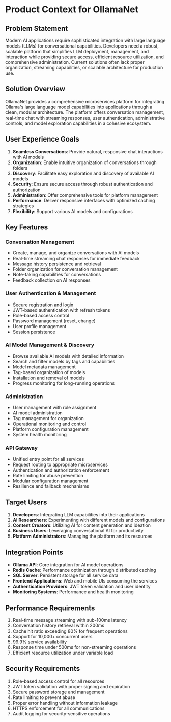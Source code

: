 # Product Context for OllamaNet

## Problem Statement
Modern AI applications require sophisticated integration with large language models (LLMs) for conversational capabilities. Developers need a robust, scalable platform that simplifies LLM deployment, management, and interaction while providing secure access, efficient resource utilization, and comprehensive administration. Current solutions often lack proper organization, streaming capabilities, or scalable architecture for production use.

## Solution Overview
OllamaNet provides a comprehensive microservices platform for integrating Ollama's large language model capabilities into applications through a clean, modular architecture. The platform offers conversation management, real-time chat with streaming responses, user authentication, administrative controls, and model exploration capabilities in a cohesive ecosystem. 

## User Experience Goals
1. **Seamless Conversations**: Provide natural, responsive chat interactions with AI models
2. **Organization**: Enable intuitive organization of conversations through folders
3. **Discovery**: Facilitate easy exploration and discovery of available AI models
4. **Security**: Ensure secure access through robust authentication and authorization
5. **Administration**: Offer comprehensive tools for platform management
6. **Performance**: Deliver responsive interfaces with optimized caching strategies
7. **Flexibility**: Support various AI models and configurations

## Key Features

### Conversation Management
- Create, manage, and organize conversations with AI models
- Real-time streaming chat responses for immediate feedback
- Message history persistence and retrieval
- Folder organization for conversation management
- Note-taking capabilities for conversations
- Feedback collection on AI responses

### User Authentication & Management
- Secure registration and login
- JWT-based authentication with refresh tokens
- Role-based access control
- Password management (reset, change)
- User profile management
- Session persistence

### AI Model Management & Discovery
- Browse available AI models with detailed information
- Search and filter models by tags and capabilities
- Model metadata management
- Tag-based organization of models
- Installation and removal of models
- Progress monitoring for long-running operations

### Administration
- User management with role assignment
- AI model administration
- Tag management for organization
- Operational monitoring and control
- Platform configuration management
- System health monitoring

### API Gateway
- Unified entry point for all services
- Request routing to appropriate microservices
- Authentication and authorization enforcement
- Rate limiting for abuse prevention
- Modular configuration management
- Resilience and fallback mechanisms

## Target Users
1. **Developers**: Integrating LLM capabilities into their applications
2. **AI Researchers**: Experimenting with different models and configurations
3. **Content Creators**: Utilizing AI for content generation and ideation
4. **Business Users**: Leveraging conversational AI for productivity
5. **Platform Administrators**: Managing the platform and its resources

## Integration Points
- **Ollama API**: Core integration for AI model operations
- **Redis Cache**: Performance optimization through distributed caching
- **SQL Server**: Persistent storage for all service data
- **Frontend Applications**: Web and mobile UIs consuming the services
- **Authentication Providers**: JWT token validation and user identity
- **Monitoring Systems**: Performance and health monitoring

## Performance Requirements
1. Real-time message streaming with sub-100ms latency
2. Conversation history retrieval within 200ms
3. Cache hit ratio exceeding 80% for frequent operations
4. Support for 10,000+ concurrent users
5. 99.9% service availability
6. Response time under 500ms for non-streaming operations
7. Efficient resource utilization under variable load

## Security Requirements
1. Role-based access control for all resources
2. JWT token validation with proper signing and expiration
3. Secure password storage and management
4. Rate limiting to prevent abuse
5. Proper error handling without information leakage
6. HTTPS enforcement for all communications
7. Audit logging for security-sensitive operations